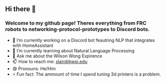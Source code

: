 ## Hi there 👋
### Welcome to my github page! Theres everything from FRC robots to networking-protocol-prototypes to Discord bots.

- 🔭 I’m currently working on a Discord bot feautring NLP that integrates with HomeAssistant
- 🌱 I’m currently learning about Natural Language Processing
- 💬 Ask me about the Wilson Wong Expirence
- 📫 How to reach me: slaird@wpi.edu
- 😄 Pronouns: He/Him
- ⚡ Fun fact: The ammount of time I spend tuning 3d printers is a problem.

<!--
**daggerwolf45/daggerwolf45** is a ✨ _special_ ✨ repository because its `README.md` (this file) appears on your GitHub profile.

Here are some ideas to get you started:

- 🔭 I’m currently working on ...
- 🌱 I’m currently learning ...
- 👯 I’m looking to collaborate on ...
- 🤔 I’m looking for help with ...
- 💬 Ask me about ...
- 📫 How to reach me: ...
- 😄 Pronouns: ...
- ⚡ Fun fact: ...
-->
